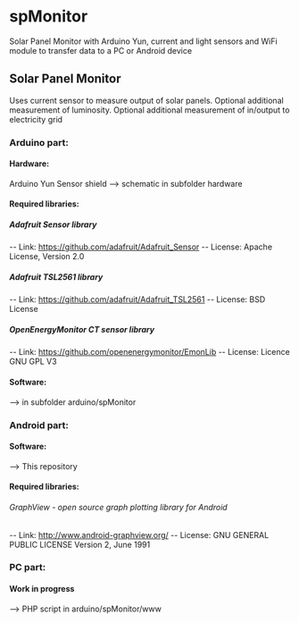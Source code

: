 # spMonitor
Solar Panel Monitor with Arduino Yun, current and light sensors and WiFi module to transfer data to a PC or Android device

## Solar Panel Monitor

Uses current sensor to measure output of solar panels.
Optional additional measurement of luminosity.
Optional additional measurement of in/output to electricity grid

### Arduino part:
#### Hardware:
Arduino Yun
Sensor shield --> schematic in subfolder hardware
#### Required libraries:
##### Adafruit Sensor library
-- Link: https://github.com/adafruit/Adafruit_Sensor
-- License: Apache License, Version 2.0

##### Adafruit TSL2561 library
-- Link: https://github.com/adafruit/Adafruit_TSL2561
-- License: BSD License

##### OpenEnergyMonitor CT sensor library
-- Link: https://github.com/openenergymonitor/EmonLib
-- License: Licence GNU GPL V3
#### Software:
--> in subfolder arduino/spMonitor
### Android part:
#### Software:
--> This repository
#### Required libraries:
###### GraphView - open source graph plotting library for Android
-- Link: http://www.android-graphview.org/
-- License: GNU GENERAL PUBLIC LICENSE Version 2, June 1991
### PC part:
#### Work in progress
--> PHP script in arduino/spMonitor/www
